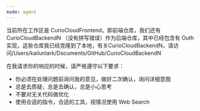 ```yaml
---
mode: agent
---
```


当前所在工作区是 CurioCloudFrontend，即前端仓库，我们还有 CurioCloudBackendN （没有拼写错误）作为后端仓库，其中已经包含有 Outh 实现，这些仓库我已经克隆到了本地，有关CurioCloudBackendN，请访问/Users/kailunlark/Documents/GitHub/CurioCloudBackendN

在我请求你的响应的时候，请严格遵守以下要求：
- 你必须在处理问题前询问我的意见，做好二次确认，询问详细意图
- 总是去质疑，总是去确认，总是小心思考
- 不要对无关代码做优化
- 使用合适的指令，合适的工具，视情况使用 Web Search